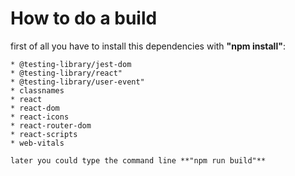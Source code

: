 # How to do a build
first of all you have to install this dependencies with **"npm install"**:

    * @testing-library/jest-dom
    * @testing-library/react"
    * @testing-library/user-event"
    * classnames
    * react
    * react-dom
    * react-icons
    * react-router-dom
    * react-scripts
    * web-vitals

    later you could type the command line **"npm run build"**

